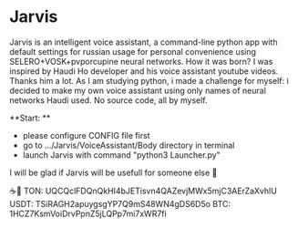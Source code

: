 # Jarvis
Jarvis is an intelligent voice assistant, a command-line python app with default settings for russian usage for personal convenience using SELERO+VOSK+pvporcupine neural networks.
How it was born? I was inspired by Haudi Ho developer and his voice assistant youtube videos. Thanks him a lot. 
As I am studying python, i made a challenge for myself: i decided to make my own voice assistant using only names of neural networks Haudi used. No source code, all by myself.

**Start: **
 - please configure CONFIG file first
 - go to .../Jarvis/VoiceAssistant/Body directory in terminal
 - launch Jarvis with command "python3 Launcher.py"

I will be glad if Jarvis will be usefull for someone else 🌚

☕️🙈
TON: UQCQclFDQnQkHI4bJETisvn4QAZevjMWx5mjC3AErZaXvhlU
USDT: TSiRAGH2apuygsgYP7Q9mS48WN4gDS6D5o
BTC: 1HCZ7KsmVoiDrvPpnZ5jLQPp7mi7xWR7fi
